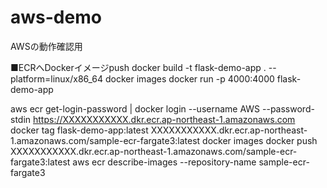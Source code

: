 # aws-demo
AWSの動作確認用

■ECRへDockerイメージpush
docker build -t flask-demo-app . --platform=linux/x86_64
docker images
docker run -p 4000:4000 flask-demo-app

aws ecr get-login-password | docker login --username AWS --password-stdin https://XXXXXXXXXXX.dkr.ecr.ap-northeast-1.amazonaws.com
docker tag flask-demo-app:latest XXXXXXXXXXX.dkr.ecr.ap-northeast-1.amazonaws.com/sample-ecr-fargate3:latest
docker images
docker push XXXXXXXXXXX.dkr.ecr.ap-northeast-1.amazonaws.com/sample-ecr-fargate3:latest
aws ecr describe-images --repository-name sample-ecr-fargate3
